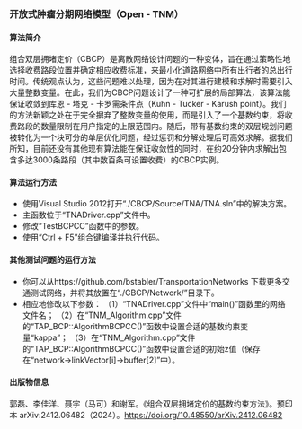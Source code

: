 ### 开放式肿瘤分期网络模型（Open - TNM）
#### 算法简介
组合双层拥堵定价（CBCP）是离散网络设计问题的一种变体，旨在通过策略性地选择收费路段位置并确定相应收费标准，来最小化道路网络中所有出行者的总出行时间。传统观点认为，这些问题难以处理，因为在对其进行建模和求解时需要引入大量整数变量。在此，我们为CBCP问题设计了一种可扩展的局部算法，该算法能保证收敛到库恩 - 塔克 - 卡罗需条件点（Kuhn - Tucker - Karush point）。我们的方法新颖之处在于完全摒弃了整数变量的使用，而是引入了一个基数约束，将收费路段的数量限制在用户指定的上限范围内。随后，带有基数约束的双层规划问题被转化为一个块可分的单层优化问题，经过惩罚和分解处理后可高效求解。据我们所知，目前还没有其他现有算法能在保证收敛性的同时，在约20分钟内求解出包含多达3000条路段（其中数百条可设置收费）的CBCP实例。

#### 算法运行方法
- 使用Visual Studio 2012打开“./CBCP/Source/TNA/TNA.sln”中的解决方案。
- 主函数位于“TNADriver.cpp”文件中。
- 修改“TestBCPCC”函数中的参数。
- 使用“Ctrl + F5”组合键编译并执行代码。

#### 其他测试问题的运行方法
- 你可以从https://github.com/bstabler/TransportationNetworks 下载更多交通测试网络，并将其放置在“./CBCP/Network/”目录下。
- 相应地修改以下参数：
  （1）“TNADriver.cpp”文件中“main()”函数里的网络文件名；
  （2）在“TNM_Algorithm.cpp”文件的“TAP_BCP::AlgorithmBCPCC()”函数中设置合适的基数约束变量“kappa”；
  （3）在“TNM_Algorithm.cpp”文件的“TAP_BCP::AlgorithmBCPCC()”函数中设置合适的初始z值（保存在“network->linkVector[i]->buffer[2]”中）。

#### 出版物信息
郭磊、李佳洋、聂宇（马可）和谢军。《组合双层拥堵定价的基数约束方法》。预印本 arXiv:2412.06482（2024）。https://doi.org/10.48550/arXiv.2412.06482 